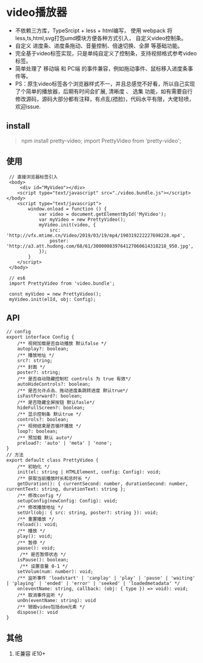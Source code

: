 # video播放器

- 不依赖三方库，TypeSrcipt + less + html编写， 使用 webpack 将less,ts,html,svg打包umd模块方便各种方式引入， 自定义video控制条。
- 自定义 进度条、进度条拖动、音量控制、倍速切换、全屏 等基础功能。
- 完全基于video标签实现，只是单纯自定义了控制条，支持视频格式参考video标签。
- 简单处理了 移动端 和 PC端 的事件兼容，例如拖动事件、鼠标移入进度条事件等。
- PS：原生video标签各个浏览器样式不一，并且总感觉不好看，所以自己实现了个简单的播放器，后期有时间会扩展, 清晰度 、 选集 功能，如有需要自行修改源码，源码大部分都有注释，有点乱(捂脸)，代码水平有限，大佬轻喷，欢迎issue.

## install

 > npm install pretty-video;
 > import PrettyVideo from 'pretty-video';

## 使用

``` javaSrcipt
 // 直接浏览器标签引入
 <body>
     <div id="MyVideo"></div>
    <script type="text/javascript" src="./video.bundle.js"></script></body>
    <script type="text/javascript">
        window.onload = function () {
            var video = document.getElementById('MyVideo');
            var myVideo = new PrettyVideo();
            myVideo.init(video, {
                src: 'http://vfx.mtime.cn/Video/2019/03/19/mp4/190319222227698228.mp4',
                poster: 'http://a3.att.hudong.com/68/61/300000839764127060614318218_950.jpg',
            });
        }
    </script>
 </body>

 // es6
 import PrettyVideo from 'video.bundle';

 const myVideo = new PrettyVideo();
 myVideo.init(elId, obj: Config);
```

## API

``` javaSrcipt
// config
export interface Config {
    /** 视频加载是否自动播放 默认false */
    autoplay?: boolean;
    /** 播放地址 */
    src?: string;
    /** 封面 */
    poster?: string;
    /** 是否自动隐藏控制栏 controls 为 true 有效*/
    autoHideControls?: boolean;
    /** 是否允许点击、拖动进度条跳转进度 默认true*/
    isFastForward?: boolean;
    /** 是否隐藏全屏按钮 默认fasle*/
    hideFullScreen?: boolean;
    /** 显示控制条 默认true */
    controls?: boolean;
    /** 视频结束是否循环播放 */
    loop?: boolean;
    /** 预加载 默认 auto*/
    preload?: 'auto' | 'meta' | 'none';
}
// 方法
export default class PrettyVideo {
    /** 初始化 */
    init(el: string | HTMLElement, config: Config): void;
    /** 获取当前播放时长和总时长 */
    getDuration(): { currentSecond: number, durationSecond: number, currentText: string, durationText: string };
    /** 修改config */
    setupConfig(newConfig: Config): void;
    /** 修改播放地址 */
    setUrl(obj: { src: string, poster?: string }): void;
    /** 重置播放 */
    reload(): void;
    /** 播放 */
    play(): void;
    /** 暂停 */
    pause(): void;
     /** 是否暂停状态 */
    isPause(): boolean;
     /** 设置音量 0-1 */
    setVolum(num: number): void;
    /** 监听事件 'loadstart' | 'canplay' | 'play' | 'pause' | 'waiting' | 'playing' | 'ended' | 'error' | 'seeked' | 'loadedmetadata' */
    on(eventName: string, callback: (obj: { type }) => void): void;
    /** 取消事件监听 */
    unOn(eventName: string): void
    /** 销毁video包括dom元素 */
    dispose(): void
}
```

## 其他

1. IE兼容 iE10+
